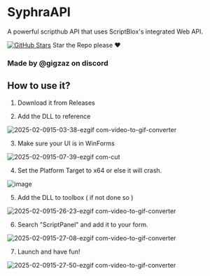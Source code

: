 # SyphraAPI
A powerful scripthub API that uses ScriptBlox's integrated Web API.

[![GitHub Stars](https://img.shields.io/github/stars/emac3399son/SyphraAPI?style=social)](https://github.com/emac3399son/SyphraAPI)   Star the Repo please ♥️
### Made by @gigzaz on discord

## How to use it?

1. Download it from Releases
   
2. Add the DLL to reference

![2025-02-0915-03-38-ezgif com-video-to-gif-converter](https://github.com/user-attachments/assets/bfdf02b0-f716-4bc6-b440-9cfbdf5939c1)

3. Make sure your UI is in WinForms

![2025-02-0915-07-39-ezgif com-cut](https://github.com/user-attachments/assets/88e5545f-9457-43d2-afdf-fd638c0b434c)

4. Set the Platform Target to x64 or else it will crash.

![image](https://github.com/user-attachments/assets/6bbf7f4f-eae5-48b1-8451-eed40bc13596)

5. Add the DLL to toolbox ( if not done so )

![2025-02-0915-26-23-ezgif com-video-to-gif-converter](https://github.com/user-attachments/assets/ce76dd37-7766-4c9e-b3d8-0d13e150b67d)

6. Search "ScriptPanel" and add it to your form.

![2025-02-0915-27-08-ezgif com-video-to-gif-converter](https://github.com/user-attachments/assets/2edf320f-82a7-412d-ab69-116f4abd9a5e)

7. Launch and have fun!

![2025-02-0915-27-50-ezgif com-video-to-gif-converter](https://github.com/user-attachments/assets/5a5529d3-6449-4253-85e8-7074e3fb0d43)
